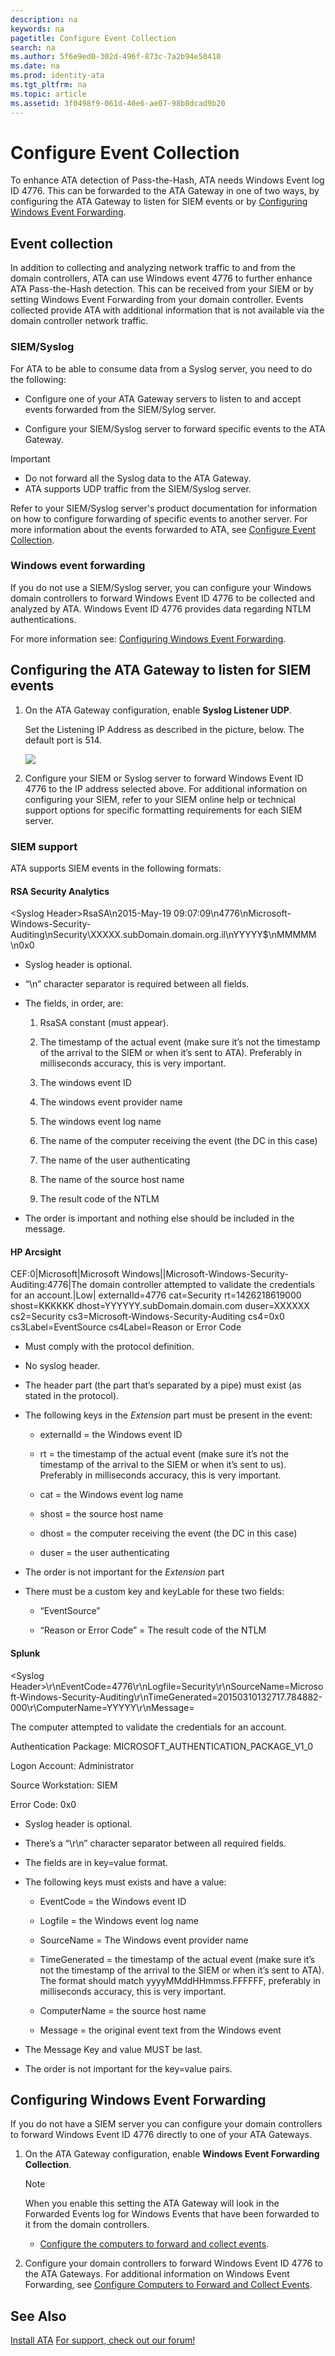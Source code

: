 ```yaml
---
description: na
keywords: na
pagetitle: Configure Event Collection
search: na
ms.author: 5f6e9ed0-302d-496f-873c-7a2b94e50410
ms.date: na
ms.prod: identity-ata
ms.tgt_pltfrm: na
ms.topic: article
ms.assetid: 3f0498f9-061d-40e6-ae07-98b8dcad9b20
---
```

# Configure Event Collection
To enhance ATA detection of Pass-the-Hash, ATA needs Windows Event log ID 4776. This can be forwarded to the ATA Gateway in one of two ways, by configuring the ATA Gateway to listen for SIEM events or by [Configuring Windows Event Forwarding](#ATA_event_WEF).

## <a name="ATASIEM"></a>Event collection
In addition to collecting and analyzing network traffic to and from the domain controllers, ATA can use Windows event 4776 to further enhance ATA Pass-the-Hash detection. This can be received from your SIEM or by  setting Windows Event Forwarding from your domain controller. Events collected provide ATA with additional information that is not available via the domain controller network traffic.

### SIEM/Syslog
For ATA to be able to consume data from a Syslog server, you need to do the following:

- Configure one of your ATA Gateway servers to listen to and accept events forwarded from the SIEM/Sylog server.

- Configure your SIEM/Syslog server to forward specific events to the ATA Gateway.

> [!IMPORTANT]
> - Do not forward all the Syslog data to the ATA Gateway.
> - ATA supports UDP traffic from the SIEM/Syslog server.

Refer to your SIEM/Syslog server's product documentation for information on how to configure forwarding of specific events to another server. For more information about the events forwarded to ATA, see [Configure Event Collection](../Topic/Configure_Event_Collection.md).

### Windows event forwarding
If you do not use a SIEM/Syslog server, you can configure your Windows domain controllers to forward Windows Event ID 4776 to be collected and analyzed by ATA. Windows Event ID 4776 provides data regarding NTLM authentications.

For more information see:  [Configuring Windows Event Forwarding](http://msdn.microsoft.com/en-us/library/1608e89e-0d73-499e-a603-8c540b6f5b9d).

## Configuring the ATA Gateway to listen for SIEM events

1. On the ATA Gateway configuration, enable **Syslog Listener UDP**.

   Set the Listening IP Address as described in the picture, below. The default port is 514.

   ![](../Image/ATA_enable_siem_forward_events.png)

2. Configure your SIEM or Syslog server to forward Windows Event ID 4776 to the IP address selected above. For additional information on configuring your SIEM, refer to your SIEM online help or technical support options for specific formatting requirements for each SIEM server.

### SIEM support
ATA supports SIEM events in the following formats:

#### RSA Security Analytics
&lt;Syslog Header&gt;RsaSA\n2015-May-19 09:07:09\n4776\nMicrosoft-Windows-Security-Auditing\nSecurity\XXXXX.subDomain.domain.org.il\nYYYYY$\nMMMMM \n0x0

- Syslog header is optional.

- “\n” character separator is required between all fields.

- The fields, in order, are:

   1. RsaSA constant (must appear).

   2. The timestamp of the actual event (make sure it’s not the timestamp of the arrival to the SIEM or when it’s sent to ATA). Preferably  in milliseconds accuracy, this is very important.

   3. The windows event ID

   4. The windows event provider name

   5. The windows event log name

   6. The name of the computer receiving the event (the DC in this case)

   7. The name of the user authenticating

   8. The name of the source host name

   9. The result code of the NTLM

- The order is important and nothing else should be included in the message.

#### HP Arcsight
CEF:0|Microsoft|Microsoft Windows||Microsoft-Windows-Security-Auditing:4776|The domain controller attempted to validate the credentials for an account.|Low| externalId=4776 cat=Security rt=1426218619000 shost=KKKKKK dhost=YYYYYY.subDomain.domain.com duser=XXXXXX cs2=Security cs3=Microsoft-Windows-Security-Auditing cs4=0x0 cs3Label=EventSource cs4Label=Reason or Error Code

- Must comply with the protocol definition.

- No syslog header.

- The header part (the part that’s separated by a pipe) must exist (as stated in the protocol).

- The following keys in the _Extension_ part must be present in the event:

   - externalId = the Windows event ID

   - rt = the timestamp of the actual event (make sure it’s not the timestamp of the arrival to the SIEM or when it’s sent to us). Preferably  in milliseconds accuracy, this is very important.

   - cat = the Windows event log name

   - shost = the source host name

   - dhost = the computer receiving the event (the DC in this case)

   - duser = the user authenticating

- The order is not important for the _Extension_ part

- There must be a custom key and keyLable for these two fields:

   - “EventSource”

   - “Reason or Error Code” = The result code of the NTLM

#### Splunk
&lt;Syslog Header&gt;\r\nEventCode=4776\r\nLogfile=Security\r\nSourceName=Microsoft-Windows-Security-Auditing\r\nTimeGenerated=20150310132717.784882-000\r\ComputerName=YYYYY\r\nMessage=

The computer attempted to validate the credentials for an account.

Authentication Package:              MICROSOFT_AUTHENTICATION_PACKAGE_V1_0

Logon Account: Administrator

Source Workstation:       SIEM

Error Code:         0x0

- Syslog header is optional.

- There’s a “\r\n” character separator between all required fields.

- The fields are in key=value format.

- The following keys must exists and have a value:

   - EventCode = the Windows event ID

   - Logfile = the Windows event log name

   - SourceName = The Windows event provider name

   - TimeGenerated = the timestamp of the actual event (make sure it’s not the timestamp of the arrival to the SIEM or when it’s sent to ATA). The format should match yyyyMMddHHmmss.FFFFFF, preferably  in milliseconds accuracy, this is very important.

   - ComputerName = the source host name

   - Message = the original event text from the Windows event

- The Message Key and value MUST be last.

- The order is not important for the key=value pairs.

## <a name="ATA_event_WEF"></a>Configuring Windows Event Forwarding
If you do not have a SIEM server you can configure your domain controllers to forward Windows Event ID 4776 directly to one of your ATA Gateways.

1. On the ATA Gateway configuration, enable **Windows Event Forwarding Collection**.

   > [!NOTE]
   > When you enable this setting the ATA Gateway will look in the Forwarded Events log for Windows Events that have been forwarded to it from the domain controllers.

   - [Configure the computers to forward and collect events](https://technet.microsoft.com/en-us/library/cc748890).

2. Configure your domain controllers to forward Windows Event ID 4776 to the ATA Gateways. For additional information on Windows Event Forwarding, see [Configure Computers to Forward and Collect Events](https://technet.microsoft.com/en-us/library/cc748890).

## See Also
[Install ATA](../Topic/Install_ATA.md)
[For support, check out our forum!](https://social.technet.microsoft.com/Forums/security/en-US/home?forum=mata)

